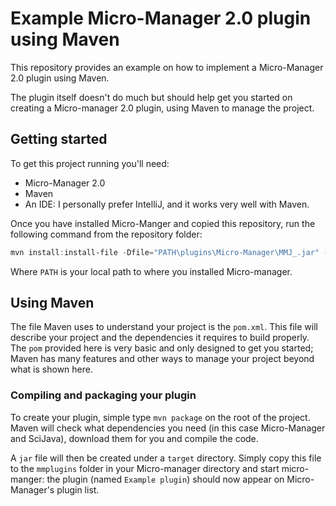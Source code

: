 # Example Micro-Manager 2.0 plugin using Maven

This repository provides an example on how to implement a Micro-Manager 2.0 plugin using Maven.

The plugin itself doesn't do much but should help get you started on creating a Micro-manager 2.0 plugin,
using Maven to manage the project.

## Getting started

To get this project running you'll need:
- Micro-Manager 2.0
- Maven
- An IDE: I personally prefer IntelliJ, and it works very well with Maven.

Once you have installed Micro-Manger and copied this repository,
run the following command from the repository folder:
```powershell
mvn install:install-file -Dfile="PATH\plugins\Micro-Manager\MMJ_.jar" -DgroupId="org.micromanager" -DartifactId="MMJ_" -Dversion="2.0" -Dpackaging="jar"
```
Where `PATH` is your local path to where you installed Micro-manager.

## Using Maven

The file Maven uses to understand your project is the `pom.xml`.
This file will describe your project and the dependencies it requires to build properly.
The `pom` provided here is very basic and only designed to get you started;
Maven has many features and other ways to manage your project beyond what is shown here.

### Compiling and packaging your plugin

To create your plugin, simple type `mvn package` on the root of the project.
Maven will check what dependencies you need (in this case Micro-Manager and SciJava), 
download them for you and compile the code.

A `jar` file will then be created under a `target` directory.
Simply copy this file to the `mmplugins` folder in your Micro-manager directory and start micro-manger: 
the plugin (named `Example plugin`) should now appear on Micro-Manager's plugin list.

